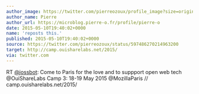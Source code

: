 ```yaml
---
author_image: https://twitter.com/pierreozoux/profile_image?size=original
author_name: Pierre
author_url: https://microblog.pierre-o.fr/profile/pierre-o
date: 2015-05-10T19:40:02+0000
name: 'reposts this.'
published: 2015-05-10T19:40:02+0000
source: https://twitter.com/pierreozoux/status/597486270214963200
target: http://camp.ouisharelabs.net/2015/
via: twitter.com
---
```

RT [@jossbot](https://twitter.com/jossbot): Come to Paris for the love and to
suppport open web tech @OuiShareLabs Camp 3: 18-19 May 2015 @MozillaParis //
camp.ouisharelabs.net/2015/

